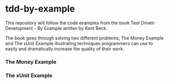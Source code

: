 # tdd-by-example

This repository will follow the code examples from the book Test Driven Development - By Example written by Kent Beck.

The book goes through solving two different problems; The Money Example and The xUnit Example illustrating techniques programmers can use to easily and dramatically increase the quality of their work.

### The Money Example

### The xUnit Example
